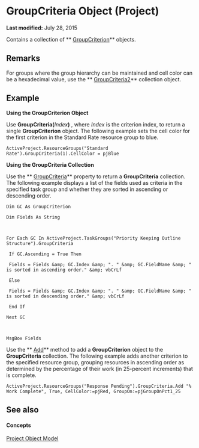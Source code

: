 
# GroupCriteria Object (Project)

 **Last modified:** July 28, 2015

Contains a collection of  ** [GroupCriterion](9c3f7a79-c65f-925c-98ae-c217bd6ed8f7.md)** objects.

## Remarks

For groups where the group hierarchy can be maintained and cell color can be a hexadecimal value, use the  ** [GroupCriteria2](ac785cc4-dbe3-0b1d-d1f1-6d45c93bfb1d.md)** collection object.


## Example

 **Using the GroupCriterion Object**

Use  **GroupCriteria(**_Index_**)** , where _Index_ is the criterion index, to return a single **GroupCriterion** object. The following example sets the cell color for the first criterion in the Standard Rate resource group to blue.




```
ActiveProject.ResourceGroups("Standard Rate").GroupCriteria(1).CellColor = pjBlue
```

 **Using the GroupCriteria Collection**

Use the  ** [GroupCriteria](c021a7ca-1e80-4318-7612-3d2bf579b683.md)** property to return a **GroupCriteria** collection. The following example displays a list of the fields used as criteria in the specified task group and whether they are sorted in ascending or descending order.




```
Dim GC As GroupCriterion 

Dim Fields As String 

 

For Each GC In ActiveProject.TaskGroups("Priority Keeping Outline Structure").GroupCriteria 

 If GC.Ascending = True Then 

 Fields = Fields &amp; GC.Index &amp; ". " &amp; GC.FieldName &amp; " is sorted in ascending order." &amp; vbCrLf 

 Else 

 Fields = Fields &amp; GC.Index &amp; ". " &amp; GC.FieldName &amp; " is sorted in descending order." &amp; vbCrLf 

 End If 

Next GC 

 

MsgBox Fields
```

Use the  ** [Add](6356acb9-0dbf-6e5e-e353-9673c3ed8097.md)** method to add a **GroupCriterion** object to the **GroupCriteria** collection. The following example adds another criterion to the specified resource group, grouping resources in ascending order as determined by the percentage of their work (in 25-percent increments) that is complete.




```
ActiveProject.ResourceGroups("Response Pending").GroupCriteria.Add "% Work Complete", True, CellColor:=pjRed, GroupOn:=pjGroupOnPct1_25
```


## See also


#### Concepts


 [Project Object Model](900b167b-88ec-ea88-15b7-27bb90c22ac6.md)
